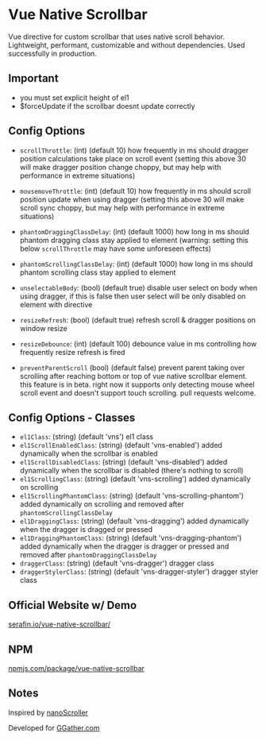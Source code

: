 # Vue Native Scrollbar

Vue directive for custom scrollbar that uses native scroll behavior. Lightweight, performant, customizable and without dependencies. Used successfully in production.


## Important

- you must set explicit height of el1
- $forceUpdate if the scrollbar doesnt update correctly




## Config Options

- `scrollThrottle`: (int) (default 10) how frequently in ms should dragger position calculations take place on scroll event (setting this above 30 will make dragger position change choppy, but may help with performance in extreme situations)

- `mousemoveThrottle`: (int) (default 10) how frequently in ms should scroll position update when using dragger (setting this above 30 will make scroll sync choppy, but may help with performance in extreme situations)

- `phantomDraggingClassDelay`: (int) (default 1000) how long in ms should phantom dragging class stay applied to element (warning: setting this below `scrollThrottle` may have some unforeseen effects)

- `phantomScrollingClassDelay`: (int) (default 1000) how long in ms should phantom scrolling class stay applied to element

- `unselectableBody`: (bool) (default true) disable user select on body when using dragger, if this is false then user select will be only disabled on element with directive

- `resizeRefresh`: (bool) (default true) refresh scroll & dragger positions on window resize

- `resizeDebounce`: (int) (default 100) debounce value in ms controlling how frequently resize refresh is fired

- `preventParentScroll` (bool) (default false) prevent parent taking over scrolling after reaching bottom or top of vue native scrollbar element. this feature is in beta. right now it supports only detecting mouse wheel scroll event and doesn't support touch scrolling. pull requests welcome.



## Config Options - Classes
- `el1Class`: (string) (default 'vns') el1 class
- `el1ScrollEnabledClass`: (string) (default 'vns-enabled') added dynamically when the scrollbar is enabled
- `el1ScrollDisabledClass`: (string) (default 'vns-disabled') added dynamically when the scrollbar is disabled (there's nothing to scroll)
- `el1ScrollingClass`: (string) (default 'vns-scrolling') added dynamically on scrolling
- `el1ScrollingPhantomClass`: (string) (default 'vns-scrolling-phantom') added dynamically on scrolling and removed after `phantomScrollingClassDelay`
- `el1DraggingClass`: (string) (default 'vns-dragging') added dynamically when the dragger is dragged or pressed
- `el1DraggingPhantomClass`: (string) (default 'vns-dragging-phantom') added dynamically when the dragger is dragger or pressed and removed after `phantomDraggingClassDelay`
- `draggerClass`: (string) (default 'vns-dragger') dragger class
- `draggerStylerClass`: (string) (default 'vns-dragger-styler') dragger styler class




## Official Website w/ Demo
[serafin.io/vue-native-scrollbar/](http://serafin.io/vue-native-scrollbar/)

## NPM
[npmjs.com/package/vue-native-scrollbar](https://www.npmjs.com/package/vue-native-scrollbar)



## Notes

Inspired by [nanoScroller](https://jamesflorentino.github.io/nanoScrollerJS/)

Developed for [GGather.com](https://ggather.com/)
